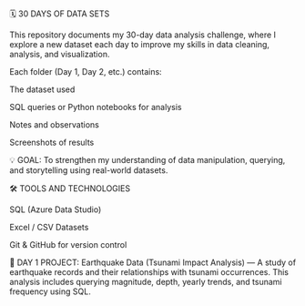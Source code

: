 🗓️ 30 DAYS OF DATA SETS

This repository documents my 30-day data analysis challenge, where I explore a new dataset each day to improve my skills in data cleaning, analysis, and visualization.

Each folder (Day 1, Day 2, etc.) contains:

The dataset used

SQL queries or Python notebooks for analysis

Notes and observations

Screenshots of results

💡 GOAL:
To strengthen my understanding of data manipulation, querying, and storytelling using real-world datasets.

🛠️ TOOLS AND TECHNOLOGIES

SQL (Azure Data Studio)

Excel / CSV Datasets

Git & GitHub for version control

📅 DAY 1 PROJECT:
Earthquake Data (Tsunami Impact Analysis) — A study of earthquake records and their relationships with tsunami occurrences. This analysis includes querying magnitude, depth, yearly trends, and tsunami frequency using SQL.
